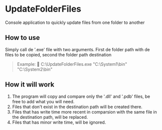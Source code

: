 # UpdateFolderFiles
Console application to quickly update files from one folder to another

## How to use
Simply call de '.exe' file with two arguments. First de folder path with de files to be copied, second the folder path destination

> Example: 	C:\UpdateFolderFiles.exe "C:\System1\bin" "C:\System2\bin"

## How it will work
1. The program will copy and compare only the '.dll' and '.pdb' files, be free to add what you will need.
2. Files that don't exist in the destination path will be created there.
3. Files that has write time more recent in comparsion with the same file in the destination path, will be replaced.
4. Files that has minor write time, will be ignored.
